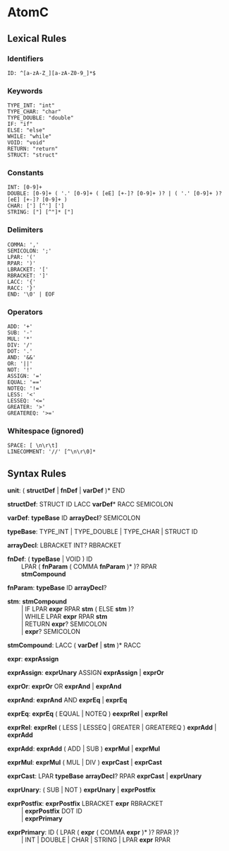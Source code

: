 # AtomC

## Lexical Rules

### Identifiers
```
ID: ^[a-zA-Z_][a-zA-Z0-9_]*$
```

### Keywords
```
TYPE_INT: "int"
TYPE_CHAR: "char"
TYPE_DOUBLE: "double"
IF: "if"
ELSE: "else"
WHILE: "while"
VOID: "void"
RETURN: "return"
STRUCT: "struct"
```

### Constants
```
INT: [0-9]+
DOUBLE: [0-9]+ ( '.' [0-9]+ ( [eE] [+-]? [0-9]+ )? | ( '.' [0-9]+ )? [eE] [+-]? [0-9]+ )
CHAR: ['] [^'] [']
STRING: ["] [^"]* ["]
```

### Delimiters
```
COMMA: ','
SEMICOLON: ';'
LPAR: '('
RPAR: ')'
LBRACKET: '['
RBRACKET: ']'
LACC: '{'
RACC: '}'
END: '\0' | EOF
```

### Operators
```
ADD: '+'
SUB: '-'
MUL: '*'
DIV: '/'
DOT: '.'
AND: '&&'
OR: '||'
NOT: '!'
ASSIGN: '='
EQUAL: '=='
NOTEQ: '!='
LESS: '<'
LESSEQ: '<='
GREATER: '>'
GREATEREQ: '>='
```

### Whitespace (ignored)
```
SPACE: [ \n\r\t]
LINECOMMENT: '//' [^\n\r\0]*
```


## Syntax Rules

**unit**: ( **structDef** | **fnDef** | **varDef** )* END

**structDef**: STRUCT ID LACC **varDef*** RACC SEMICOLON

**varDef**: **typeBase** ID **arrayDecl**? SEMICOLON

**typeBase**: TYPE_INT | TYPE_DOUBLE | TYPE_CHAR | STRUCT ID

**arrayDecl**: LBRACKET INT? RBRACKET

**fnDef**: ( **typeBase** | VOID ) ID<br>
&nbsp;&nbsp;&nbsp;&nbsp;&nbsp;&nbsp;&nbsp;&nbsp;LPAR ( **fnParam** ( COMMA **fnParam** )* )? RPAR<br>
&nbsp;&nbsp;&nbsp;&nbsp;&nbsp;&nbsp;&nbsp;&nbsp;**stmCompound**

**fnParam**: **typeBase** ID **arrayDecl**?

**stm**: **stmCompound**<br>
&nbsp;&nbsp;&nbsp;&nbsp;&nbsp;&nbsp;&nbsp;&nbsp;| IF LPAR **expr** RPAR **stm** ( ELSE **stm** )?<br>
&nbsp;&nbsp;&nbsp;&nbsp;&nbsp;&nbsp;&nbsp;&nbsp;| WHILE LPAR **expr** RPAR **stm**<br>
&nbsp;&nbsp;&nbsp;&nbsp;&nbsp;&nbsp;&nbsp;&nbsp;| RETURN **expr**? SEMICOLON<br>
&nbsp;&nbsp;&nbsp;&nbsp;&nbsp;&nbsp;&nbsp;&nbsp;| **expr**? SEMICOLON

**stmCompound**: LACC ( **varDef** | **stm** )* RACC

**expr**: **exprAssign**

**exprAssign**: **exprUnary** ASSIGN **exprAssign** | **exprOr**

**exprOr**: **exprOr** OR **exprAnd** | **exprAnd**

**exprAnd**: **exprAnd** AND **exprEq** | **exprEq**

**exprEq**: **exprEq** ( EQUAL | NOTEQ ) **eexprRel** | **exprRel**

**exprRel**: **exprRel** ( LESS | LESSEQ | GREATER | GREATEREQ ) **exprAdd** | **exprAdd**

**exprAdd**: **exprAdd** ( ADD | SUB ) **exprMul** | **exprMul**

**exprMul**: **exprMul** ( MUL | DIV ) **exprCast** | **exprCast**

**exprCast**: LPAR **typeBase** **arrayDecl**? RPAR **exprCast** | **exprUnary**

**exprUnary**: ( SUB | NOT ) **exprUnary** | **exprPostfix**

**exprPostfix**: **exprPostfix** LBRACKET **expr** RBRACKET<br>
&nbsp;&nbsp;&nbsp;&nbsp;&nbsp;&nbsp;&nbsp;&nbsp;| **exprPostfix** DOT ID<br>
&nbsp;&nbsp;&nbsp;&nbsp;&nbsp;&nbsp;&nbsp;&nbsp;| **exprPrimary**

**exprPrimary**: ID ( LPAR ( **expr** ( COMMA **expr** )* )? RPAR )?<br>
&nbsp;&nbsp;&nbsp;&nbsp;&nbsp;&nbsp;&nbsp;&nbsp;| INT | DOUBLE | CHAR | STRING | LPAR **expr** RPAR